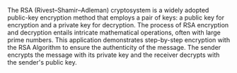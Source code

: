 The RSA (Rivest–Shamir–Adleman) cryptosystem is a widely adopted public-key encryption method that employs a pair of keys: a public key for encryption and a private key for decryption. The process of RSA encryption and decryption entails intricate mathematical operations, often with large prime numbers. This application demonstrates step-by-step encryption with the RSA Algorithm to ensure the authenticity of the message. The sender encrypts the message with its private key and the receiver decrypts with the sender's public key.
